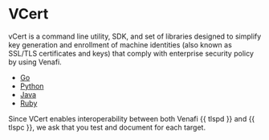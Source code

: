 #  VCert

vCert is a command line utility, SDK, and set of libraries designed to simplify key generation and enrollment of machine identities (also known as SSL/TLS certificates and keys) that comply with enterprise security policy by using Venafi.

- [Go](https://github.com/Venafi/vcert)
- [Python](https://github.com/Venafi/vcert-python)
- [Java](https://github.com/Venafi/vcert-java)
- [Ruby](https://github.com/Venafi/vcert-ruby)

Since VCert enables interoperability between both Venafi {{ tlspd }} and {{ tlspc }}, we ask that you test and document for each target.